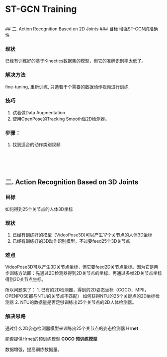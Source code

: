 # ST-GCN Training 
<br>
## 二. Action Recognition Based on 2D Joints 
### 目标 
 增强ST-GCN的准确性 

### 现状 
已经有训练好的基于Kinectics数据集的模型，但它的准确识别率太低了。

### 解决方法
fine-tuning, 重新训练, 只选若干个需要的数据动作视频进行训练  

### 技巧
1. 试着做Data Augmentation. 
2. 使用OpenPose的Tracking Smooth做2D检测器。


### 步骤：
1. 找到适合的动作类别视频 


<br><br><br>

## 二. Action Recognition Based on 3D Joints 
### 目标
如何得到25个关节点的人体3D坐标 

### 现状 
1. 已经有训练好的模型（VideoPose3D)可以产生17个关节点的人体3D坐标 
2. 已经有训练好的3D动作识别模型，不过要feed25个3D关节点

### 难点 
VideoPose3D可以产生3D关节点坐标，但它要feed2D关节点坐标。因为它是两步训练方法即：先通过2D检测器得到2D关节点的坐标、再通过多帧2D关节点坐标得到3D关节点坐标。

所以问题来了：
    1. 已有的2D检测器，得到的2D姿态坐标（COCO，MPII，OPENPOSE都与NTU的关节点不匹配） 如何获得NTU的25个关键点的2D坐标检测器 
    2. NTU的数据量是否足够训练出25个关节点的2D人体检测器。
 <!-- NTU数据集里面的格式，包含2D关键点坐标-->

 
### 解决思路 
通过什么2D姿态检测器模型来训练出25个关节点的姿态检测器 
**Hrnet**   

能否提供Hrnet的预训练模型
**COCO 预训练模型**  

数据增强，提高训练数据量。
